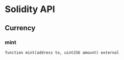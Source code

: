 # Solidity API

## Currency

### mint

```solidity
function mint(address to, uint256 amount) external
```

